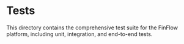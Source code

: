 # Tests

This directory contains the comprehensive test suite for the FinFlow platform, including unit, integration, and end-to-end tests.
